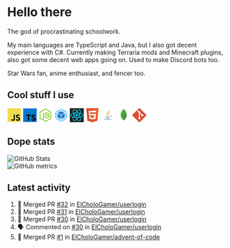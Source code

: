 # Hello there

The god of procrastinating schoolwork.

My main languages are TypeScript and Java, but I also got decent experience with C#. Currently making Terraria mods and Minecraft plugins, also got some decent web apps going on. Used to make Discord bots too.

Star Wars fan, anime enthusiast, and fencer too.

## Cool stuff I use

![JavaScript][javascript]
![TypeScript][typescript]
![Node.js][node]
![Webpack][webpack]
![React][react]
![HTML][html]
![Java][java]
![MongoDB][mongodb]
![Git][git]

## Dope stats

![GitHub Stats](https://github-readme-stats.vercel.app/api?username=ElCholoGamer&theme=tokyonight)
<br />
![GitHub metrics](https://metrics.lecoq.io/ElCholoGamer?template=terminal&base.header=0&base.activity=0&base.community=0&base.repositories=0&base.metadata=0&languages=1)

## Latest activity

<!--START_SECTION:activity-->

1. 🎉 Merged PR [#32](https://github.com/ElCholoGamer/userlogin/pull/32) in [ElCholoGamer/userlogin](https://github.com/ElCholoGamer/userlogin)
2. 🎉 Merged PR [#31](https://github.com/ElCholoGamer/userlogin/pull/31) in [ElCholoGamer/userlogin](https://github.com/ElCholoGamer/userlogin)
3. 🎉 Merged PR [#30](https://github.com/ElCholoGamer/userlogin/pull/30) in [ElCholoGamer/userlogin](https://github.com/ElCholoGamer/userlogin)
4. 🗣 Commented on [#30](https://github.com/ElCholoGamer/userlogin/issues/30) in [ElCholoGamer/userlogin](https://github.com/ElCholoGamer/userlogin)
5. 🎉 Merged PR [#1](https://github.com/ElCholoGamer/advent-of-code/pull/1) in [ElCholoGamer/advent-of-code](https://github.com/ElCholoGamer/advent-of-code)
<!--END_SECTION:activity-->

[userlogin]: https://www.spigotmc.org/resources/userlogin.80669/
[javascript]: https://raw.githubusercontent.com/ElCholoGamer/ElCholoGamer/master/icons/javascript.png
[typescript]: https://raw.githubusercontent.com/ElCholoGamer/ElCholoGamer/master/icons/typescript.png
[java]: https://raw.githubusercontent.com/ElCholoGamer/ElCholoGamer/master/icons/java.png
[node]: https://raw.githubusercontent.com/ElCholoGamer/ElCholoGamer/master/icons/node.png
[react]: https://raw.githubusercontent.com/ElCholoGamer/ElCholoGamer/master/icons/react.png
[webpack]: https://raw.githubusercontent.com/ElCholoGamer/ElCholoGamer/master/icons/webpack.png
[html]: https://raw.githubusercontent.com/ElCholoGamer/ElCholoGamer/master/icons/html.png
[git]: https://raw.githubusercontent.com/ElCholoGamer/ElCholoGamer/master/icons/git.png
[mongodb]: https://raw.githubusercontent.com/ElCholoGamer/ElCholoGamer/master/icons/mongodb.png
